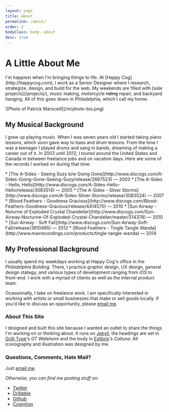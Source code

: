 ```yaml
---
layout: page
title: About
permalink: /about/
order: 2
bodyClass: body--about
desc: true
---
```




<div class="about__header">
<div class="about__header__lead">
    <h1 class="page__title icon-page-about-head">A Little About Me</h1>
    <p class="page__intro" markdown="1">I'm happiest when I'm bringing things to life. At [Happy Cog](http://happycog.com), I work as a Senior Designer where I research, strategize, design, and build for the web. My weekends are filled with [side projects](/projects/), music making, motorcycle <del>riding</del> repair, and backyard hanging. All of this goes down in Philadelphia, which I call my home.</p>
</div>

<div class="photo--bio" markdown="1">
![Photo of Patrick Marsceill](/m/photo-bio.png)
</div>
</div>




<div class="page__content" markdown="1">

## My Musical Background

I grew up playing music. When I was seven years old I started taking piano lessons, which soon gave way to bass and drum lessons. From the time I was a teenager I played drums and sang in bands, dreaming of making a career out of it. In 2003 until 2012, I toured around the United States and Canada in between freelance jobs and on vacation days. Here are some of the records I worked on during that time:

<div class="list__album" markdown="1">
* [The A-Sides - Seeing Suzy b/w Going Gone](http://www.discogs.com/A-Sides-Going-Gone-Seeing-Suzy/release/2667523) — 2003
* [The A-Sides - Hello, Hello](http://www.discogs.com/A-Sides-Hello-Hello/release/3083514) — 2005
* [The A-Sides - Silver Storms](http://www.discogs.com/A-Sides-Silver-Storms/release/3083524)  — 2007
* [Blood Feathers - Goodness Gracious](http://www.discogs.com/Blood-Feathers-Goodness-Gracious/release/4414570)  — 2010
* [Sun Airway - Noturne of Exploded Crystal Chandelier](http://www.discogs.com/Sun-Airway-Nocturne-Of-Exploded-Crystal-Chandelier/master/314378)  — 2010
* [Sun Airway - Soft Fall](http://www.discogs.com/Sun-Airway-Soft-Fall/release/3910495) — 2012
* [Blood Feathers - Tingle Tangle Wanda](http://www.maxrecordings.com/products/tingle-tangle-wanda)  — 2014
</div>

## My Professional Background

I usually spend my weekdays working at Happy Cog's office in the _Philadelphia Building_. There, I practice graphic design, UX design, general design stategy, and various types of development ranging from iOS to front-end. I work with a myriad of clients as well as the internal product team.

Ocassionally, I take on freelance work. I am specifically interested in working with artists or small businesses that make or sell goods locally. If you'd like to discuss an opportunity, please [email me](mailto:patrick.marsceill@gmail.com).

</div>
<div class="layout--two-col">
<div class="layout__col" markdown="1">

### About This Site

I designed and built this site because I wanted an outlet to share the things I'm working on or thinking about. It runs on [Jekyll](http://jekyllrb.com), the headings are set in [Grilli Type](http://www.grillitype.com/)'s _GT Walsheim_ and the body in [Exljbris](http://exljbris.com)'s _Calluna_. All iconography and illustration was designed by me.

</div>
<div class="layout__col" markdown="1">

### Questions, Comments, Hate Mail?

Just [email me](mailto:patrick.marsceill@gmail.com).


_Otherwise, you can find me posting stuff on:_

* [Twitter](http://twitter.com/pmarsceill)
* [Dribbble](http://dribbble.com/pmarsceill)
* [Github](http://github.com/pmarsceill)
* [Cognition](http://cognition.happycog.com/author/pmarsceill)

</div>
</div>

